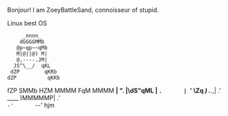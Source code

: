 Bonjour! I am ZoeyBattleSand, connoisseur of stupid.

Linux best OS
 
         _nnnn_        
        dGGGGMMb       
       @p~qp~~qMb      
       M|@||@) M|      
       @,----.JM|      
      JS^\__/  qKL     
     dZP        qKRb   
    dZP          qKKb  
   fZP            SMMb 
   HZM            MMMM 
   FqM            MMMM 
 __| ".        |\dS"qML
 |    `.       | `' \Zq
_)      \.___.,|     .'
\____   )MMMMMP|   .'  
     `-'       `--' hjm
